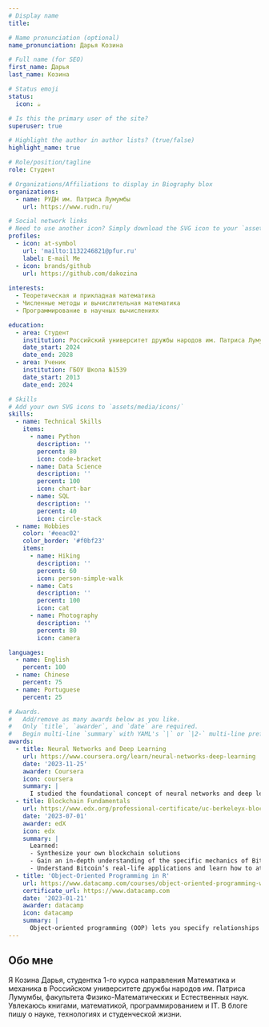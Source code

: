 ```yaml
---
# Display name
title: 

# Name pronunciation (optional)
name_pronunciation: Дарья Козина

# Full name (for SEO)
first_name: Дарья
last_name: Козина

# Status emoji
status:
  icon: ☕️

# Is this the primary user of the site?
superuser: true

# Highlight the author in author lists? (true/false)
highlight_name: true

# Role/position/tagline
role: Студент

# Organizations/Affiliations to display in Biography blox
organizations:
  - name: РУДН им. Патриса Лумумбы
    url: https://www.rudn.ru/

# Social network links
# Need to use another icon? Simply download the SVG icon to your `assets/media/icons/` folder.
profiles:
  - icon: at-symbol
    url: 'mailto:1132246821@pfur.ru'
    label: E-mail Me
  - icon: brands/github
    url: https://github.com/dakozina
 
interests:
  - Теоретическая и прикладная математика
  - Численные методы и вычислительная математика
  - Программирование в научных вычислениях

education:
  - area: Студент
    institution: Российский университет дружбы народов им. Патриса Лумумбы
    date_start: 2024
    date_end: 2028
  - area: Ученик
    institution: ГБОУ Школа №1539
    date_start: 2013
    date_end: 2024

# Skills
# Add your own SVG icons to `assets/media/icons/`
skills:
  - name: Technical Skills
    items:
      - name: Python
        description: ''
        percent: 80
        icon: code-bracket
      - name: Data Science
        description: ''
        percent: 100
        icon: chart-bar
      - name: SQL
        description: ''
        percent: 40
        icon: circle-stack
  - name: Hobbies
    color: '#eeac02'
    color_border: '#f0bf23'
    items:
      - name: Hiking
        description: ''
        percent: 60
        icon: person-simple-walk
      - name: Cats
        description: ''
        percent: 100
        icon: cat
      - name: Photography
        description: ''
        percent: 80
        icon: camera

languages:
  - name: English
    percent: 100
  - name: Chinese
    percent: 75
  - name: Portuguese
    percent: 25

# Awards.
#   Add/remove as many awards below as you like.
#   Only `title`, `awarder`, and `date` are required.
#   Begin multi-line `summary` with YAML's `|` or `|2-` multi-line prefix and indent 2 spaces below.
awards:
  - title: Neural Networks and Deep Learning
    url: https://www.coursera.org/learn/neural-networks-deep-learning
    date: '2023-11-25'
    awarder: Coursera
    icon: coursera
    summary: |
      I studied the foundational concept of neural networks and deep learning. By the end, I was familiar with the significant technological trends driving the rise of deep learning; build, train, and apply fully connected deep neural networks; implement efficient (vectorized) neural networks; identify key parameters in a neural network’s architecture; and apply deep learning to your own applications.
  - title: Blockchain Fundamentals
    url: https://www.edx.org/professional-certificate/uc-berkeleyx-blockchain-fundamentals
    date: '2023-07-01'
    awarder: edX
    icon: edx
    summary: |
      Learned:
      - Synthesize your own blockchain solutions
      - Gain an in-depth understanding of the specific mechanics of Bitcoin
      - Understand Bitcoin’s real-life applications and learn how to attack and destroy Bitcoin, Ethereum, smart contracts and Dapps, and alternatives to Bitcoin’s Proof-of-Work consensus algorithm
  - title: 'Object-Oriented Programming in R'
    url: https://www.datacamp.com/courses/object-oriented-programming-with-s3-and-r6-in-r
    certificate_url: https://www.datacamp.com
    date: '2023-01-21'
    awarder: datacamp
    icon: datacamp
    summary: |
      Object-oriented programming (OOP) lets you specify relationships between functions and the objects that they can act on, helping you manage complexity in your code. This is an intermediate level course, providing an introduction to OOP, using the S3 and R6 systems. S3 is a great day-to-day R programming tool that simplifies some of the functions that you write. R6 is especially useful for industry-specific analyses, working with web APIs, and building GUIs.
---
```


## Обо мне

Я Козина Дарья, студентка 1-го курса направления Математика и механика в Российском университете дружбы народов им. Патриса Лумумбы, факультета Физико-Математических и Естественных наук. Увлекаюсь книгами, математикой, программированием и IT. В блоге пишу о науке, технологиях и студенческой жизни.
